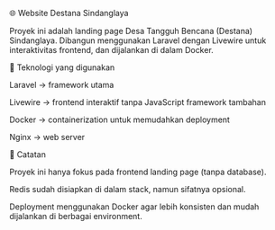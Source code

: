 🌐 Website Destana Sindanglaya

Proyek ini adalah landing page Desa Tangguh Bencana (Destana) Sindanglaya.
Dibangun menggunakan Laravel dengan Livewire untuk interaktivitas frontend, dan dijalankan di dalam Docker.

🔧 Teknologi yang digunakan

Laravel → framework utama

Livewire → frontend interaktif tanpa JavaScript framework tambahan

Docker → containerization untuk memudahkan deployment

Nginx → web server

📌 Catatan

Proyek ini hanya fokus pada frontend landing page (tanpa database).

Redis sudah disiapkan di dalam stack, namun sifatnya opsional.

Deployment menggunakan Docker agar lebih konsisten dan mudah dijalankan di berbagai environment.


